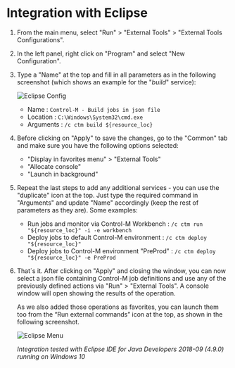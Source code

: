 # Integration with Eclipse

1. From the main menu, select "Run" > "External Tools" > "External Tools Configurations".

2.	In the left panel, right click on "Program" and select "New Configuration".

3. Type a "Name" at the top and fill in all parameters as in the following screenshot (which shows an example for the "*build*" service):

   ![Eclipse Config](/6-ide-integrations/integration-with-ides-and-code-editors/images/eclipse_config.png)
 
   * Name : ```Control-M - Build jobs in json file```
   * Location : ```C:\Windows\System32\cmd.exe```
   * Arguments : ```/c ctm build ${resource_loc}```

4. Before clicking on "Apply" to save the changes, go to the "Common" tab and make sure you have the following options selected:

   * "Display in favorites menu" > "External Tools"
   * "Allocate console"
   * "Launch in background"

5. Repeat the last steps to add any additional services - you can use the "duplicate" icon at the top. Just type the required command in "Arguments" and update "Name" accordingly (keep the rest of parameters as they are). Some examples:

   * Run jobs and monitor via Control-M Workbench : ```/c ctm run "${resource_loc}" -i -e workbench```
   * Deploy jobs to default Control-M environment : ```/c ctm deploy "${resource_loc}"```
   * Deploy jobs to Control-M environment "PreProd" : ```/c ctm deploy "${resource_loc}" -e PreProd```
      
6. That´s it. After clicking on "Apply" and closing the window, you can now select a json file containing Control-M job definitions and use any of the previously defined actions via "Run" > "External Tools". A console window will open showing the results of the operation.

   As we also added those operations as favorites, you can launch them too from the “Run external commands” icon at the top, as shown in the following screenshot.

   ![Eclipse Menu](/6-ide-integrations/integration-with-ides-and-code-editors/images/eclipse_menu.png) 

   *Integration tested with Eclipse IDE for Java Developers 2018-09 (4.9.0) running on Windows 10*
